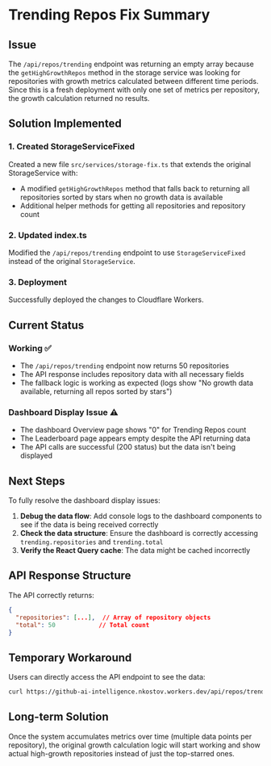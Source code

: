 # Trending Repos Fix Summary

## Issue
The `/api/repos/trending` endpoint was returning an empty array because the `getHighGrowthRepos` method in the storage service was looking for repositories with growth metrics calculated between different time periods. Since this is a fresh deployment with only one set of metrics per repository, the growth calculation returned no results.

## Solution Implemented

### 1. Created StorageServiceFixed
Created a new file `src/services/storage-fix.ts` that extends the original StorageService with:
- A modified `getHighGrowthRepos` method that falls back to returning all repositories sorted by stars when no growth data is available
- Additional helper methods for getting all repositories and repository count

### 2. Updated index.ts
Modified the `/api/repos/trending` endpoint to use `StorageServiceFixed` instead of the original `StorageService`.

### 3. Deployment
Successfully deployed the changes to Cloudflare Workers.

## Current Status

### Working ✅
- The `/api/repos/trending` endpoint now returns 50 repositories
- The API response includes repository data with all necessary fields
- The fallback logic is working as expected (logs show "No growth data available, returning all repos sorted by stars")

### Dashboard Display Issue ⚠️
- The dashboard Overview page shows "0" for Trending Repos count
- The Leaderboard page appears empty despite the API returning data
- The API calls are successful (200 status) but the data isn't being displayed

## Next Steps

To fully resolve the dashboard display issues:

1. **Debug the data flow**: Add console logs to the dashboard components to see if the data is being received correctly
2. **Check the data structure**: Ensure the dashboard is correctly accessing `trending.repositories` and `trending.total`
3. **Verify the React Query cache**: The data might be cached incorrectly

## API Response Structure
The API correctly returns:
```json
{
  "repositories": [...],  // Array of repository objects
  "total": 50            // Total count
}
```

## Temporary Workaround
Users can directly access the API endpoint to see the data:
```bash
curl https://github-ai-intelligence.nkostov.workers.dev/api/repos/trending
```

## Long-term Solution
Once the system accumulates metrics over time (multiple data points per repository), the original growth calculation logic will start working and show actual high-growth repositories instead of just the top-starred ones.
